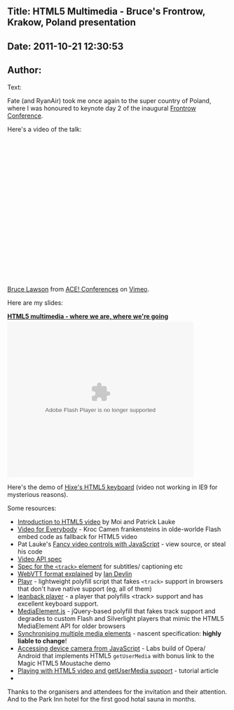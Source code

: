 Title: HTML5 Multimedia - Bruce's Frontrow, Krakow, Poland presentation
----
Date: 2011-10-21 12:30:53
----
Author: 
----
Text:

<p>Fate (and RyanAir) took me once again to the super country of Poland, where I was honoured to keynote day 2 of the inaugural <a href="http://frontrowconf.com/">Frontrow Conference</a>.</p>

<p>Here&#39;s a video of the talk:</p>
<object width="400" height="320"><param name="allowfullscreen" value="true" /><param name="allowscriptaccess" value="never" /><param name="movie" value="http://vimeo.com/moogaloop.swf?clip_id=32347140&amp;amp;server=vimeo.com&amp;amp;show_title=0&amp;amp;show_byline=0&amp;amp;show_portrait=0&amp;amp;color=00adef&amp;amp;fullscreen=1&amp;amp;autoplay=0&amp;amp;loop=0" /><embed src="http://vimeo.com/moogaloop.swf?clip_id=32347140&amp;amp;server=vimeo.com&amp;amp;show_title=0&amp;amp;show_byline=0&amp;amp;show_portrait=0&amp;amp;color=00adef&amp;amp;fullscreen=1&amp;amp;autoplay=0&amp;amp;loop=0" type="application/x-shockwave-flash" allowfullscreen="true" width="400" height="320" allowscriptaccess="never" /></object><p><a href="http://vimeo.com/32347140">Bruce Lawson</a> from <a href="http://vimeo.com/agilece">ACE! Conferences</a> on <a href="http://vimeo.com">Vimeo</a>.</p>
<p>Here are my slides:</p>

<div style="width:425px" id="__ss_9810929"> <strong style="display:block;margin:12px 0 4px"><a href="http://www.slideshare.net/brucelawson/html5-multimedia-where-we-are-where-were-going-9810929" title="HTML5 multimedia - where we are, where we&amp;#39;re going" target="_blank">HTML5 multimedia - where we are, where we&#39;re going</a></strong> <object id="__sse9810929" width="425" height="355"> <param name="movie" value="http://static.slidesharecdn.com/swf/ssplayer2.swf?doc=frontrow-poland-111021071445-phpapp01&amp;stripped_title=html5-multimedia-where-we-are-where-were-going-9810929&amp;userName=brucelawson" /> <param name="allowFullScreen" value="true" /> <param name="allowScriptAccess" value="never" /> <embed name="__sse9810929" src="http://static.slidesharecdn.com/swf/ssplayer2.swf?doc=frontrow-poland-111021071445-phpapp01&amp;stripped_title=html5-multimedia-where-we-are-where-were-going-9810929&amp;userName=brucelawson" type="application/x-shockwave-flash" allowfullscreen="true" width="425" height="355" allowscriptaccess="never" /> </object>
 </div>

<p>Here&#39;s the demo of <a href="http://people.opera.com/brucel/demo/hixie-keyboard/">Hixe&#39;s HTML5 keyboard</a> (video not working in IE9 for mysterious reasons).</p>

<p>Some resources:</p>

<ul>
<li>
<a href="http://dev.opera.com/articles/view/introduction-html5-video/" rel="nofollow">Introduction to HTML5 video</a> by Moi and Patrick Lauke</li>
<li>
<a href="http://camendesign.com/code/video_for_everybody" rel="nofollow">Video for Everybody</a> - Kroc Camen frankensteins in olde-worlde Flash embed code as fallback for HTML5 video</li>
<li>Pat Lauke&#39;s <a href="http://people.opera.com/patrickl/experiments/webm/fancy-controls/">Fancy video controls with JavaScript</a> - view source, or steal his code</li>
<li><a href="http://www.w3.org/TR/html5/video.html#media-elements" rel="nofollow">Video API spec</a></li>
<li>
<a href="http://www.whatwg.org/specs/web-apps/current-work/multipage/video.html#the-track-element" rel="nofollow">Spec for the <code>&lt;track&gt;</code> element</a> for subtitles/ captioning etc</li>
<li>
<a href="http://www.iandevlin.com/blog/2011/05/html5/webvtt-and-video-subtitles" rel="nofollow">WebVTT format explained</a> by <a href="http://twitter.com/iandevlin" rel="nofollow">Ian Devlin</a>
</li>
<li>
<a href="http://www.delphiki.com/html5/playr/" rel="nofollow">Playr</a> - lightweight polyfill script that fakes <code>&lt;track&gt;</code> support in browsers that don&#39;t have native support (eg, all of them)</li>
<li><a href="http://leanbackplayer.com/">leanback player</a> - a player that polyfills &lt;track&gt; support and has excellent keyboard support.</li>
<li>
<a href="http://mediaelementjs.com/" rel="nofollow">MediaElement.js</a> - jQuery-based polyfill that fakes track support and degrades to custom Flash and Silverlight players that mimic the HTML5 MediaElement API for older browsers</li>
<li>
<a href="http://www.whatwg.org/specs/web-apps/current-work/multipage/video.html#synchronising-multiple-media-elements" rel="nofollow">Synchronising multiple media elements</a> - nascent specification: <strong>highly liable to change</strong>!</li>
<li>
<a href="http://my.opera.com/core/blog/2011/03/23/webcam-orientation-preview" rel="nofollow">Accessing device camera from JavaScript</a> - Labs build of Opera/ Android that implements HTML5 <code>getUserMedia</code> with bonus link to the Magic HTML5 Moustache demo</li>
<li><a href="http://dev.opera.com/articles/view/playing-with-html5-video-and-getusermedia-support/">Playing with HTML5 video and getUserMedia support</a> - tutorial article</li>
<li>
</li></ul>

<p>Thanks to the organisers and attendees for the invitation and their attention. And to the Park Inn hotel for the first good hotal sauna in months.</p>

